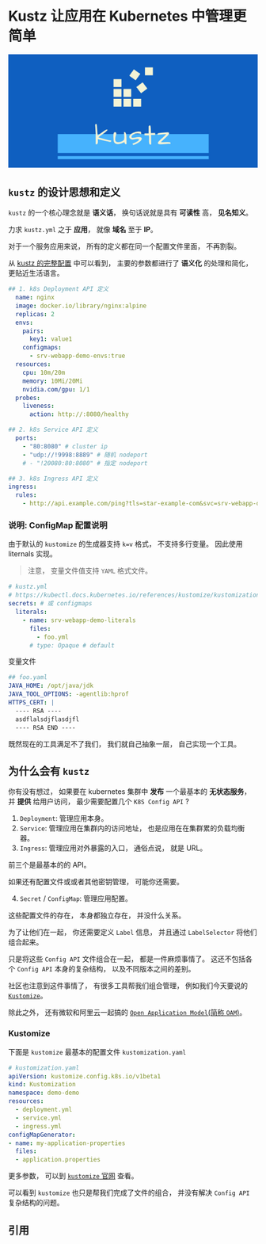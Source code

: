 # Kustz 让应用在 Kubernetes 中管理更简单

![logo](/docs/static/logo/kustz.jpg)


## `kustz` 的设计思想和定义

`kustz` 的一个核心理念就是 **语义话**， 换句话说就是具有 **可读性** 高， **见名知义**。 

力求 `kustz.yml` 之于 **应用**， 就像 **域名** 至于 **IP**。

对于一个服务应用来说， 所有的定义都在同一个配置文件里面， 不再割裂。

从 [kustz 的完整配置][3] 中可以看到， 主要的参数都进行了 **语义化** 的处理和简化， 更贴近生活语言。

```yaml
## 1. k8s Deployment API 定义
  name: nginx
  image: docker.io/library/nginx:alpine
  replicas: 2
  envs:
    pairs:
      key1: value1
    configmaps:
      - srv-webapp-demo-envs:true
  resources:
    cpu: 10m/20m
    memory: 10Mi/20Mi
    nvidia.com/gpu: 1/1
  probes:
    liveness:
      action: http://:8080/healthy
```

```yaml
## 2. k8s Service API 定义
  ports:
    - "80:8080" # cluster ip
    - "udp://!9998:8889" # 随机 nodeport
    # - "!20080:80:8080" # 指定 nodeport
```

```yaml
## 3. k8s Ingress API 定义
ingress:
  rules:
    - http://api.example.com/ping?tls=star-example-com&svc=srv-webapp-demo:8080
```

### 说明: ConfigMap 配置说明

由于默认的 `kustomize` 的生成器支持 `k=v` 格式， 不支持多行变量。  因此使用 liternals 实现。

> 注意， 变量文件值支持 `YAML` 格式文件。

```yaml
# kustz.yml
# https://kubectl.docs.kubernetes.io/references/kustomize/kustomization/secretgenerator/
secrets: # 或 configmaps
  literals:
    - name: srv-webapp-demo-literals
      files:
        - foo.yml
      # type: Opaque # default
```

变量文件

```yaml
## foo.yaml
JAVA_HOME: /opt/java/jdk
JAVA_TOOL_OPTIONS: -agentlib:hprof
HTTPS_CERT: |
  ---- RSA ----
  asdflalsdjflasdjfl
  ---- RSA END ----
```


既然现在的工具满足不了我们， 我们就自己抽象一层， 自己实现一个工具。

## 为什么会有 `kustz`

你有没有想过， 如果要在 kubernetes 集群中 **发布** 一个最基本的 **无状态服务**， 并 **提供** 给用户访问， 最少需要配置几个 `K8S Config API` ?

1. `Deployment`: 管理应用本身。 
2. `Service`: 管理应用在集群内的访问地址， 也是应用在在集群累的负载均衡器。
3. `Ingress`: 管理应用对外暴露的入口， 通俗点说， 就是 URL。

前三个是最基本的的 API。 

如果还有配置文件或或者其他密钥管理， 可能你还需要。

4. `Secret` / `ConfigMap`: 管理应用配置。

这些配置文件的存在， 本身都独立存在， 并没什么关系。

为了让他们在一起， 你还需要定义 `Label` 信息， 并且通过 `LabelSelector` 将他们组合起来。 

只是将这些 `Config API` 文件组合在一起， 都是一件麻烦事情了。 这还不包括各个 `Config API` 本身的复杂结构， 以及不同版本之间的差别。

社区也注意到这件事情了， 有很多工具帮我们组合管理， 例如我们今天要说的 [`Kustomize`][2]。 

除此之外， 还有微软和阿里云一起搞的 [`Open Application Model`(简称 `OAM`)][1]。

### Kustomize

下面是 `kustomize` 最基本的配置文件 `kustomization.yaml`

```yaml
# kustomization.yaml
apiVersion: kustomize.config.k8s.io/v1beta1
kind: Kustomization
namespace: demo-demo
resources:
  - deployment.yml
  - service.yml
  - ingress.yml
configMapGenerator:
- name: my-application-properties
  files:
  - application.properties
```

更多参数， 可以到 [`kustomize` 官网][2] 查看。 

可以看到 `kustomize` 也只是帮我们完成了文件的组合， 并没有解决 `Config API` 复杂结构的问题。


## 引用

[1]: https://oam.dev/
[2]: https://kubectl.docs.kubernetes.io/guides/introduction/kustomize/
[3]: https://github.com/tangx/kustz/blob/main/pkg/kustz/kustz.yml
[4]: https://tangx.in/books/kustz/chapter01/01-introduce/

